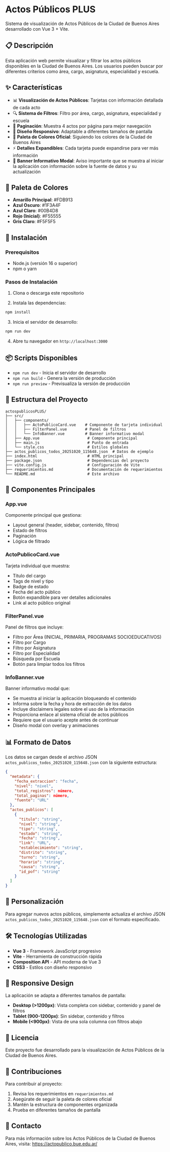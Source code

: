 # Actos Públicos PLUS

Sistema de visualización de Actos Públicos de la Ciudad de Buenos Aires desarrollado con Vue 3 + Vite.

## 📋 Descripción

Esta aplicación web permite visualizar y filtrar los actos públicos disponibles en la Ciudad de Buenos Aires. Los usuarios pueden buscar por diferentes criterios como área, cargo, asignatura, especialidad y escuela.

## ✨ Características

- 📊 **Visualización de Actos Públicos**: Tarjetas con información detallada de cada acto
- 🔍 **Sistema de Filtros**: Filtro por área, cargo, asignatura, especialidad y escuela
- 📄 **Paginación**: Muestra 4 actos por página para mejor navegación
- 📱 **Diseño Responsivo**: Adaptable a diferentes tamaños de pantalla
- 🎨 **Paleta de Colores Oficial**: Siguiendo los colores de la Ciudad de Buenos Aires
- ⚡ **Detalles Expandibles**: Cada tarjeta puede expandirse para ver más información
- 🔔 **Banner Informativo Modal**: Aviso importante que se muestra al iniciar la aplicación con información sobre la fuente de datos y su actualización

## 🎨 Paleta de Colores

- **Amarillo Principal**: #FDB913
- **Azul Oscuro**: #1F3A4F
- **Azul Claro**: #00B4D8
- **Rojo (Inicial)**: #F55555
- **Gris Claro**: #F5F5F5

## 🚀 Instalación

### Prerequisitos

- Node.js (versión 16 o superior)
- npm o yarn

### Pasos de Instalación

1. Clona o descarga este repositorio

2. Instala las dependencias:
```bash
npm install
```

3. Inicia el servidor de desarrollo:
```bash
npm run dev
```

4. Abre tu navegador en `http://localhost:3000`

## 📦 Scripts Disponibles

- `npm run dev` - Inicia el servidor de desarrollo
- `npm run build` - Genera la versión de producción
- `npm run preview` - Previsualiza la versión de producción

## 📁 Estructura del Proyecto

```
actospublicosPLUS/
├── src/
│   ├── components/
│   │   ├── ActoPublicoCard.vue    # Componente de tarjeta individual
│   │   ├── FilterPanel.vue        # Panel de filtros
│   │   └── InfoBanner.vue         # Banner informativo modal
│   ├── App.vue                     # Componente principal
│   ├── main.js                     # Punto de entrada
│   └── style.css                   # Estilos globales
├── actos_publicos_todos_20251020_115648.json  # Datos de ejemplo
├── index.html                      # HTML principal
├── package.json                    # Dependencias del proyecto
├── vite.config.js                  # Configuración de Vite
├── requerimientos.md               # Documentación de requerimientos
└── README.md                       # Este archivo
```

## 🧩 Componentes Principales

### App.vue
Componente principal que gestiona:
- Layout general (header, sidebar, contenido, filtros)
- Estado de filtros
- Paginación
- Lógica de filtrado

### ActoPublicoCard.vue
Tarjeta individual que muestra:
- Título del cargo
- Tags de nivel y tipo
- Badge de estado
- Fecha del acto público
- Botón expandible para ver detalles adicionales
- Link al acto público original

### FilterPanel.vue
Panel de filtros que incluye:
- Filtro por Área (INICIAL, PRIMARIA, PROGRAMAS SOCIOEDUCATIVOS)
- Filtro por Cargo
- Filtro por Asignatura
- Filtro por Especialidad
- Búsqueda por Escuela
- Botón para limpiar todos los filtros

### InfoBanner.vue
Banner informativo modal que:
- Se muestra al iniciar la aplicación bloqueando el contenido
- Informa sobre la fecha y hora de extracción de los datos
- Incluye disclaimers legales sobre el uso de la información
- Proporciona enlace al sistema oficial de actos públicos
- Requiere que el usuario acepte antes de continuar
- Diseño modal con overlay y animaciones

## 📊 Formato de Datos

Los datos se cargan desde el archivo JSON `actos_publicos_todos_20251020_115648.json` con la siguiente estructura:

```json
{
  "metadata": {
    "fecha_extraccion": "fecha",
    "nivel": "nivel",
    "total_registros": número,
    "total_paginas": número,
    "fuente": "URL"
  },
  "actos_publicos": [
    {
      "titulo": "string",
      "nivel": "string",
      "tipo": "string",
      "estado": "string",
      "fecha": "string",
      "link": "URL",
      "establecimiento": "string",
      "distrito": "string",
      "turno": "string",
      "horario": "string",
      "causa": "string",
      "id_pof": "string"
    }
  ]
}
```

## 🔧 Personalización

Para agregar nuevos actos públicos, simplemente actualiza el archivo JSON `actos_publicos_todos_20251020_115648.json` con el formato especificado.

## 🛠️ Tecnologías Utilizadas

- **Vue 3** - Framework JavaScript progresivo
- **Vite** - Herramienta de construcción rápida
- **Composition API** - API moderna de Vue 3
- **CSS3** - Estilos con diseño responsivo

## 📱 Responsive Design

La aplicación se adapta a diferentes tamaños de pantalla:

- **Desktop (>1200px)**: Vista completa con sidebar, contenido y panel de filtros
- **Tablet (900-1200px)**: Sin sidebar, contenido y filtros
- **Mobile (<900px)**: Vista de una sola columna con filtros abajo

## 📝 Licencia

Este proyecto fue desarrollado para la visualización de Actos Públicos de la Ciudad de Buenos Aires.

## 👥 Contribuciones

Para contribuir al proyecto:
1. Revisa los requerimientos en `requerimientos.md`
2. Asegúrate de seguir la paleta de colores oficial
3. Mantén la estructura de componentes organizada
4. Prueba en diferentes tamaños de pantalla

## 📧 Contacto

Para más información sobre los Actos Públicos de la Ciudad de Buenos Aires, visita: https://actopublico.bue.edu.ar/

